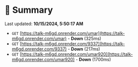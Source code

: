 # 📖 Summary
Last updated: **10/15/2024, 5:50:17 AM**

- `GET` [https://talk-m6gd.onrender.com/umar](https://talk-m6gd.onrender.com/umar) - **Down** (325ms)
- `GET` [https://talk-m6gd.onrender.com/9337](https://talk-m6gd.onrender.com/9337) - **Down** (217ms)
- `GET` [https://talk-m6gd.onrender.com/umar920](https://talk-m6gd.onrender.com/umar920) - **Down** (1700ms)

